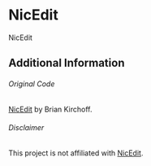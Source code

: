 # NicEdit
NicEdit
## Additional Information
###### Original Code
[NicEdit](https://nicedit.com/) by Brian Kirchoff.
###### Disclaimer
This project is not affiliated with [NicEdit](https://nicedit.com/).
